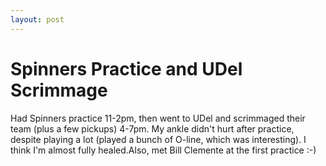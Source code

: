 ```yaml
---
layout: post
---
```


Spinners Practice and UDel Scrimmage
====================================

Had Spinners practice 11-2pm, then went to UDel and scrimmaged their team (plus a few pickups) 4-7pm. My ankle didn&#39;t hurt after practice, despite playing a lot (played a bunch of O-line, which was interesting). I think I&#39;m almost fully healed.Also, met Bill Clemente at the first practice :-)
